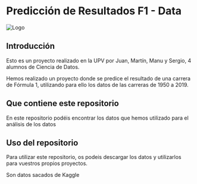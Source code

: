 # **Predicción de Resultados F1 - Data**

![Logo](https://proyectof1.com/wp-content/uploads/2023/06/Proyecto-F1-2-1.png)

## Introducción

Esto es un proyecto realizado en la UPV por Juan, Martín, Manu y Sergio, 4 alumnos de Ciencia de Datos.

Hemos realizado un proyecto donde se predice el resultado de una carrera de Fórmula 1, utilizando para ello los datos de las carreras de 1950 a 2019.

## Que contiene este repositorio

En este repositorio podéis encontrar los datos que hemos utilizado para el análisis de los datos

## Uso del repositorio

Para utilizar este repositorio, os podeis descargar los datos y utilizarlos para vuestros propios proyectos.

Son datos sacados de Kaggle